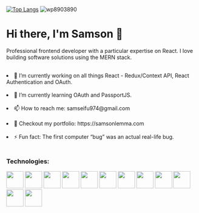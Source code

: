 [![Top Langs](https://github-readme-stats.vercel.app/api/top-langs/?username=anuraghazra&layout=compact)](https://github.com/anuraghazra/github-readme-stats)
![wp8903890](https://user-images.githubusercontent.com/69362509/219126908-d9629dc4-d240-4ef3-b285-9893a21f60e4.jpg)         
<h1>Hi there, I'm Samson 👋</h1>
<p>Professional frontend developer with a particular expertise on React. I love building software solutions using the MERN stack.</p></br> 
<li>🔭 I’m currently working on all things React - Redux/Context API, React Authentication and OAuth.</li></br>
<li>🌱 I’m currently learning OAuth and PassportJS.</li></br>     
<li>📫 How to reach me: samseifu974@gmail.com</li></br>          
<li>💼 Checkout my portfolio: https://samsonlemma.com</li></br>        
<li>⚡ Fun fact: The first computer “bug” was an actual real-life bug.</li></br>          


<h3>Technologies:</h3>
<p align = "left">
<img src="https://cdn.jsdelivr.net/gh/devicons/devicon/icons/html5/html5-original.svg" height = "45"/>
<img src="https://cdn.jsdelivr.net/gh/devicons/devicon/icons/css3/css3-original.svg" height = "45"/>
<img src="https://cdn.jsdelivr.net/gh/devicons/devicon/icons/tailwindcss/tailwindcss-original-wordmark.svg" height = "45"/>
<img src="https://cdn.jsdelivr.net/gh/devicons/devicon/icons/sass/sass-original.svg" height = "45"/>
<img src="https://cdn.jsdelivr.net/gh/devicons/devicon/icons/javascript/javascript-original.svg" height = "45"/>
<img src="https://cdn.jsdelivr.net/gh/devicons/devicon/icons/react/react-original.svg" height = "45"/>
<img src="https://cdn.jsdelivr.net/gh/devicons/devicon/icons/nextjs/nextjs-original.svg" height = "45"/>
<img src="https://cdn.jsdelivr.net/gh/devicons/devicon/icons/express/express-original.svg" height = "45"/>
<img src="https://cdn.jsdelivr.net/gh/devicons/devicon/icons/nodejs/nodejs-original.svg" height = "45"/>
<img src="https://cdn.jsdelivr.net/gh/devicons/devicon/icons/mongodb/mongodb-original.svg" height = "45"/>
<img src="https://cdn.jsdelivr.net/gh/devicons/devicon/icons/python/python-original.svg" height = "45"/>
<img src="https://cdn.jsdelivr.net/gh/devicons/devicon/icons/github/github-original.svg" height = "45"/>
</p>

